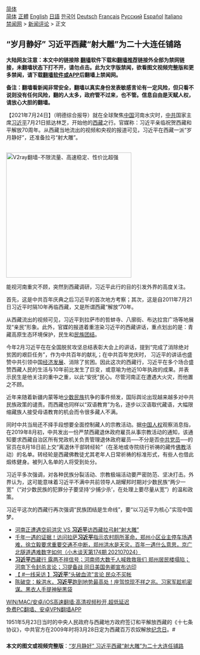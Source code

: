  <!-- 面包屑导航 --> <div class="breadcrumb"><!-- GTranslate: https://gtranslate.io/ -->  <div class="switcher notranslate">  <div class="selected">  <a href="#" onclick="return false;"> 简体</a>  </div>  <div class="option">  <a href="https://www.bannedbook.org" onclick="doGTranslate('zh-CN|zh-CN');jQuery('div.switcher div.selected a').html(jQuery(this).html());return false;" title="简体中文" class="nturl selected"> 简体</a>  <a href="https://www.bannedbook.org/zh-tw/" onclick="doGTranslate('zh-CN|zh-TW');jQuery('div.switcher div.selected a').html(jQuery(this).html());return false;" title="繁體中文" class="nturl"> 正體</a>  <a href="https://www.bannedbook.org/en/" onclick="doGTranslate('zh-CN|en');jQuery('div.switcher div.selected a').html(jQuery(this).html());return false;" title="English" class="nturl"> English</a>  <a href="https://www.bannedbook.org/ja/" onclick="doGTranslate('zh-CN|ja');jQuery('div.switcher div.selected a').html(jQuery(this).html());return false;" title="日本語" class="nturl"> 日語</a>  <a href="https://www.bannedbook.org/ko/" onclick="doGTranslate('zh-CN|ko');jQuery('div.switcher div.selected a').html(jQuery(this).html());return false;" title="한국어" class="nturl"> 한국어</a>  <a href="https://www.bannedbook.org/de/" onclick="doGTranslate('zh-CN|de');jQuery('div.switcher div.selected a').html(jQuery(this).html());return false;" title="Deutsch" class="nturl"> Deutsch</a>  <a href="https://www.bannedbook.org/fr/" onclick="doGTranslate('zh-CN|fr');jQuery('div.switcher div.selected a').html(jQuery(this).html());return false;" title="Français" class="nturl"> Français</a>  <a href="https://www.bannedbook.org/ru/" onclick="doGTranslate('zh-CN|ru');jQuery('div.switcher div.selected a').html(jQuery(this).html());return false;" title="Русский" class="nturl"> Русский</a>  <a href="https://www.bannedbook.org/es/" onclick="doGTranslate('zh-CN|es');jQuery('div.switcher div.selected a').html(jQuery(this).html());return false;" title="Español" class="nturl"> Español</a>  <a href="https://www.bannedbook.org/it/" onclick="doGTranslate('zh-CN|it');jQuery('div.switcher div.selected a').html(jQuery(this).html());return false;" title="Italiano" class="nturl"> Italiano</a>  </div>  </div>      <div class='breadcrumb-sub'><!-- Breadcrumb NavXT 6.3.0 --> <a href="https://www.bannedbook.org/" class="home">禁闻网</a> &gt; <a href="https://www.bannedbook.org/bnews/comments/" class="category">新闻评论</a> &gt; 正文</div></div><h2>“岁月静好” 习近平西藏“射大雕”为二十大连任铺路</h2> <p class="notice"><b>大陆网友注意：本文中的链接除 <a href="https://github.com/bannedbook/fanqiang" >翻墙</a>软件下载和<a href="https://github.com/killgcd/justmysocks/blob/master/README.md">翻墙推荐</a>链接外全部为禁网链接，未翻墙状态下打不开，请勿点击。此为文字版禁闻，欲看图文视频完整版和更多禁闻，请下载<a href="https://github.com/bannedbook/fanqiang">翻墙软件或APP</a>后翻墙上禁闻网。</p><p>备注：翻墙看新闻非常安全，翻墙以真实身份发表敏感言论有一定风险，但只看不说则没有任何风险，翻的人太多，政府管不过来，也不管。信息自由是天赋人权，请放心大胆的翻墙。</b></p>  <div class="entry">  <p>【2021年7月24日】（明德综合报导）就在全球聚焦<span class='wp_keywordlink_affiliate'><a href="https://www.bannedbook.org/" title="中国" target="_blank">中国</a></span>河南水灾时，<a href="https://www.bannedbook.org/bnews/tag/%e4%b8%ad%e5%85%b1/" class="st_tag internal_tag" rel="tag" title="标签 中共 下的日志">中共</a>国家主席<a href="https://www.bannedbook.org/bnews/tag/%e4%b9%a0%e8%bf%91%e5%b9%b3/" class="st_tag internal_tag" rel="tag" title="标签 习近平 下的日志">习近平</a>7月21日抵达林芝，开始他的<a href="https://www.bannedbook.org/bnews/tag/%e8%a5%bf%e8%97%8f/" class="st_tag internal_tag" rel="tag" title="标签 西藏 下的日志">西藏</a>之行。官媒称：习近平亲临祝贺西藏和平解放70周年。从西藏当地流出的视频和央视的报道可见，习近平在西藏一派“岁月静好”，还准备拉弓“射大雕”。</p> <p></p> <p><br/><a href="https://github.com/bannedbook/fanqiang/wiki/V2ray%E6%9C%BA%E5%9C%BA"><img src="https://raw.githubusercontent.com/bannedbook/fanqiang/master/v2ss/images/v2free.jpg" width="336" alt="V2ray翻墙-不限流量、高速稳定、性价比超强"></a><br/></p>  <p>能视河南重灾不顾，突然到西藏调研，习近平此行的目的引发外界的高度关注。</p> <p>首先，这是中共百年庆典之后习近平的首次地方考察；其次，这是自2011年7月21日习近平时隔10年再临西藏，又是所谓西藏“解放”70年。</p> <p>从西藏流出的视频可见，习近平到拉萨市的哲蚌寺、八廓街、布达拉宫广场等地展现“亲民”形象。此外，官媒的报道着重渲染习近平的西藏讲话，重点划出的是：青藏高原生态环境保护，民生和<a href="https://www.bannedbook.org/bnews/tag/%E6%B0%91%E6%97%8F%E5%9B%A2%E7%BB%93/" class="st_tag internal_tag" rel="tag" title="标签 民族团结 下的日志">民族团结</a>。</p>  <p>今年2月习近平在在全国脱贫攻坚总结表彰大会上的讲话，提到“完成了消除绝对贫困的艰巨任务”，作为中共百年的献礼；在中共百年党庆时， 习近平的讲话也盛赞中共引领中国<span class='wp_keywordlink'><a href="https://www.bannedbook.org/forum2/topic869.html" title="宪政、法治和经济发展——走向市场经济的制度保障" target="_blank">经济发展</a></span>、消除了贫困。因此这次的西藏行，习近平在多个场合盛赞西藏人民的生活与10年前比发生了巨变，或意喻为他近10年执政的成果。并表示民生是他关注的重中之重，以此“安抚”民心。尽管河南正在遭遇大火灾，而他置之不顾。</p> <p>近年来随着新疆内蒙等地<a href="https://www.bannedbook.org/bnews/tag/%E5%B0%91%E6%95%B0%E6%B0%91%E6%97%8F/" class="st_tag internal_tag" rel="tag" title="标签 少数民族 下的日志">少数民族</a>抗争的事件频发，国际舆论出现越来越多对中共民族政策的谴责。而西藏也同样以“双语教育”为名，逐步以汉语取代藏语，大幅限缩藏族人接受母语教育的机会而令很多藏人不满。</p> <p>同时中共当局还不择手段想要全面控制藏人的宗教活动。据<span class='wp_keywordlink'><a href="https://www.bannedbook.org/forum20/" title="中国人权论坛" target="_blank">中国人权</a></span>观察消息指，在2019年8月初，中共发出一份严禁西藏退休政府雇员从事宗教活动的通知，该通知要求西藏自治区所有党政机关负责管理退休政府雇员──不分是否<a href="https://www.bannedbook.org/bnews/tag/%E4%B8%AD%E5%85%B1%E5%85%9A%E5%91%98/" class="st_tag internal_tag" rel="tag" title="标签 中共党员 下的日志">中共党员</a>──的官员在8月18日前上交“离退休干部转经轮”（在圣地或寺院绕行祈祷的藏传<span class='wp_keywordlink'><a href="https://www.qi-gong.me/buddhism/" title="佛教" target="_blank">佛教</a></span>活动）的名单。转经轮是西藏佛教徒尤其老年人日常祈祷的标准形式，有些人也借此煅练健身。被列入名单的人将受到处分。</p>  <p>习近平多次强调，对各种民族分裂活动、宗教极端活动要严密防范、坚决打击。外界认为，这可能意味着习近平不满中共前领导人胡耀邦时期对少数民族“两少一宽”（“对少数民族的犯罪分子要坚持‘少捕少杀’，在处理上要尽量从宽”）的温和政策。</p> <p>习近平这次的西藏行再次强调“民族团结是生命线”，要“以习近平为核心”实现中国梦。</p> <ul class='op-related-articles' title='相关阅读'> <li><a href='https://www.bannedbook.org/bnews/comments/20210725/1593582.html' target='_blank'>河南正遭遇空前洪灾 VS <b>习近平</b>访西藏拉弓射“射大雕”</a></li> <li><a href='https://www.bannedbook.org/bnews/bannedvideo/20210724/1593536.html' target='_blank'>千年一遇的证据！访问拉萨<b>习近平</b>指示农村厕所革命，郑州小区业主停车场遇难，徐立毅要求重要交通不中断，郑州洪水是天灾，百年一遇什么意思，京广北隧道遇难数字如何（小木谈天第174期 202107024）</a></li> <li><a href='https://www.bannedbook.org/bnews/comments/20210724/1593503.html' target='_blank'><b>习近平</b>西藏行 露两不祥信号；河南师大数千人喊救救我们 郑州居民楼塌陷；河南下令封杀言论；习提备战 同日美国务卿宣布访印</a></li> <li><a href='https://www.bannedbook.org/bnews/bannedvideo/20210724/1593491.html' target='_blank'>【 #一线采访 】<b>习近平</b>“头破血流”言论  民众不买帐</a></li> <li><a href='https://www.bannedbook.org/bnews/bannedvideo/20210724/1593484.html' target='_blank'>陈破空：躲洪水，<b>习近平</b>跑到地势最高处！座驾惊现不祥之兆。习家军趁机密谋。黑衣人手提神秘黑袋</a></li> </ul> <p class="texttj"> <a href="https://github.com/bannedbook/fanqiang/wiki/V2ray%E6%9C%BA%E5%9C%BA" target="_blank">WIN/MAC/安卓/iOS高速翻墙:高清视频秒开,超低延迟</a><br/> <a href="https://github.com/bannedbook/fanqiang/wiki/%E7%A6%81%E9%97%BB%E7%BD%91%E5%AE%89%E5%8D%93%E7%BF%BB%E5%A2%99%E6%96%B0%E9%97%BBAPP" target="_blank">免费PC翻墙、安卓VPN翻墙APP</a></p> <p>1951年5月23日当时的中央人民政府与西藏地方政府签订和平解放西藏的《十七条协议》，中共官方在2009年时将3月28日定为西藏百万农奴解放<a href="https://www.bannedbook.org/bnews/tag/%E7%BA%AA%E5%BF%B5%E6%97%A5/" class="st_tag internal_tag" rel="tag" title="标签 纪念日 下的日志">纪念日</a>。#</p><a name='sharetosocial'></a>  <div style="margin-bottom:5px;padding-bottom:5px;clear:both"> <div id="archive-pix-1" class="banner-ads"> <!-- AuctionX Display platform tag START --> <div id="26318x728x90x621x_ADSLOT2" clicktrack="%%CLICK_URL_ESC%%"></div> <!-- AuctionX Display platform tag END --> </div> <div id="archive-pix-2" class="banner-ads"> <!-- AuctionX Display platform tag START --> <div id="26315x300x250x621x_ADSLOT2" clicktrack="%%CLICK_URL_ESC%%"></div> <!-- AuctionX Display platform tag END --> </div> </div>  <div id="archive-pix-1" class="banner-ads"> <!-- AuctionX Display platform tag START --> <div id="26318x728x90x621x_ADSLOT3" clicktrack="%%CLICK_URL_ESC%%"></div> <!-- AuctionX Display platform tag END --> </div> <div><b>本文的图文或视频完整版</b>：<a href='https://www.bannedbook.org/bnews/comments/20210725/1593596.html'>“岁月静好” 习近平西藏“射大雕”为二十大连任铺路</a></div>  </div><!--END ENTRY--> 